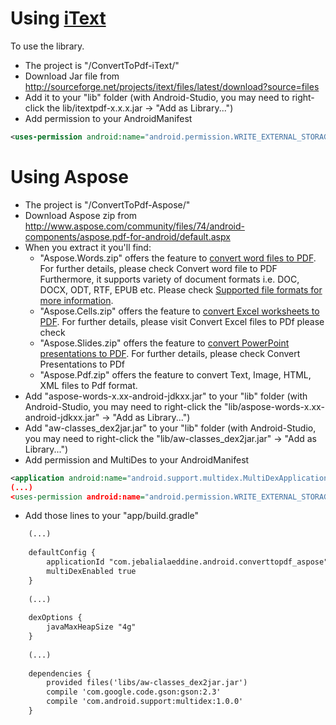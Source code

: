 # Using [iText]

To use the library.
  - The project is "/ConvertToPdf-iText/"
  - Download Jar file from http://sourceforge.net/projects/itext/files/latest/download?source=files
  - Add it to your "lib" folder (with Android-Studio, you may need to right-click the lib/itextpdf-x.x.x.jar -> "Add as Library...")
  - Add permission to your AndroidManifest
  
```xml
<uses-permission android:name="android.permission.WRITE_EXTERNAL_STORAGE" />
```

# Using Aspose
  - The project is "/ConvertToPdf-Aspose/"
  - Download Aspose zip from http://www.aspose.com/community/files/74/android-components/aspose.pdf-for-android/default.aspx
  - When you extract it you'll find:
    - "Aspose.Words.zip" offers the feature to [convert word files to PDF]. For further details, please check Convert word file to PDF Furthermore, it supports variety of document formats i.e. DOC, DOCX, ODT, RTF, EPUB etc. Please check [Supported file formats for more information].
    - "Aspose.Cells.zip" offers the feature to [convert Excel worksheets to PDF]. For further details, please visit Convert Excel files to PDf please check
    - "Aspose.Slides.zip" offers the feature to [convert PowerPoint presentations to PDF]. For further details, please check Convert Presentations to PDf
    - "Aspose.Pdf.zip" offers the feature to convert Text, Image, HTML, XML files to Pdf format.
  - Add "aspose-words-x.xx-android-jdkxx.jar" to your "lib" folder (with Android-Studio, you may need to right-click the "lib/aspose-words-x.xx-android-jdkxx.jar" -> "Add as Library...")
  - Add "aw-classes_dex2jar.jar" to your "lib" folder (with Android-Studio, you may need to right-click the "lib/aw-classes_dex2jar.jar" -> "Add as Library...")
  - Add permission and MultiDes to your AndroidManifest
  
```xml
<application android:name="android.support.multidex.MultiDexApplication"
(...)
<uses-permission android:name="android.permission.WRITE_EXTERNAL_STORAGE" />
```

  - Add those lines to your "app/build.gradle"
```xml
	(...)
	
    defaultConfig {
        applicationId "com.jebalialaeddine.android.converttopdf_aspose"
        multiDexEnabled true
    }
	
	(...)
    
	dexOptions {
        javaMaxHeapSize "4g"
    }
	
	(...)
	
	dependencies {
		provided files('libs/aw-classes_dex2jar.jar')
		compile 'com.google.code.gson:gson:2.3'
		compile 'com.android.support:multidex:1.0.0'
	}	
	
```
  
  
  
  
[iText]: http://itextpdf.com
[convert word files to PDF]: http://www.aspose.com/docs/display/wordsjava/How+to++Convert+a+Document+to+PDF
[Supported file formats for more information]: http://www.aspose.com/docs/display/wordsjava/File+Formats+and+Conversions
[convert Excel worksheets to PDF]: http://www.aspose.com/docs/display/cellsjava/Converting+to+PDF+Files
[convert PowerPoint presentations to PDF]: http://www.aspose.com/docs/display/slidesjava/Converting+to+PDF+File
